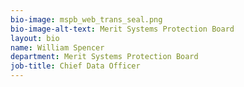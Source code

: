 ```yaml
---
bio-image: mspb_web_trans_seal.png
bio-image-alt-text: Merit Systems Protection Board
layout: bio
name: William Spencer
department: Merit Systems Protection Board
job-title: Chief Data Officer
---
```

